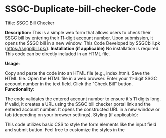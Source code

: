 # SSGC-Duplicate-bill-checker-Code
Title: SSGC Bill Checker

**Description:**
This is a simple web form that allows users to check their SSGC bill by entering their 11-digit account number. Upon submission, it opens the SSGC bill in a new window.
This Code Developed by SSGCbill.pk (https://sngplbill.pk/). 
**Installation (if applicable)**
No installation is required. This code can be directly included in an HTML file.

**Usage**:

Copy and paste the code into an HTML file (e.g., index.html).
Save the HTML file.
Open the HTML file in a web browser.
Enter your 11-digit SSGC account number in the text field.
Click the "Check Bill" button.
**Functionality**:

The code validates the entered account number to ensure it's 11 digits long.
If valid, it creates a URL using the SSGC bill checker portal link and the entered account number.
It opens the constructed URL in a new window or tab (depending on your browser settings).
Styling (if applicable):

This code utilizes basic CSS to style the form elements like the input field and submit button. Feel free to customize the styles in the <style> section according to your preferences.

**Contributing (if applicable):**
If you'd like to contribute to this project, feel free to fork the repository on GitHub and submit a pull request with your changes.

**Support**
We provide additional resources, information and support related to SSGC bills on our website(https://ssgcbill.pk). please visit if you need any help


Additional Notes:

This code assumes the SSGC bill checker portal link remains consistent. If it changes, the code might require modification.
You may want to explore error handling for situations where the URL construction fails or the bill cannot be retrieved from the SSGC website.
